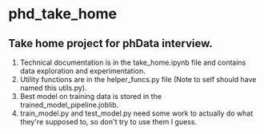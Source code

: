 # phd_take_home

## Take home project for phData interview. 

1. Technical documentation is in the take_home.ipynb file and contains data exploration and experimentation.
2. Utility functions are in the helper_funcs.py file (Note to self should have named this utils.py).
3. Best model on training data is stored in the trained_model_pipeline.joblib.
4. train_model.py and test_model.py need some work to actually do what they're supposed to, so don't try to use them I guess.
